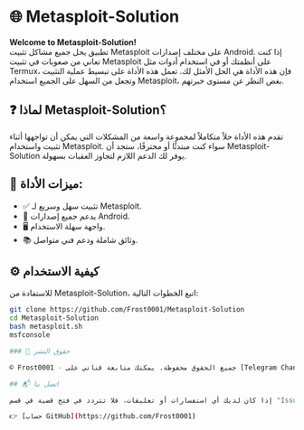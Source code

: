 # 🌐 Metasploit-Solution

**Welcome to Metasploit-Solution!**  
تطبيق يحل جميع مشاكل تثبيت Metasploit على مختلف إصدارات Android.
إذا كنت تعاني من صعوبات في تثبيت Metasploit على أنظمتك أو في استخدام أدوات مثل Termux، فإن هذه الأداة هي الحل الأمثل لك. تعمل هذه الأداة على تبسيط عملية التثبيت وتجعل من السهل على الجميع استخدام Metasploit، بغض النظر عن مستوى خبرتهم.

## ❓ لماذا Metasploit-Solution؟

تقدم هذه الأداة حلاً متكاملاً لمجموعة واسعة من المشكلات التي يمكن أن تواجهها أثناء تثبيت واستخدام Metasploit. سواء كنت مبتدئًا أو محترفًا، ستجد أن Metasploit-Solution يوفر لك الدعم اللازم لتجاوز العقبات بسهولة.

## 🌟 ميزات الأداة:

- ✅ تثبيت سهل وسريع لـ Metasploit.
- 📱 يدعم جميع إصدارات Android.
- 🖥️ واجهة سهلة الاستخدام.
- 📚 وثائق شاملة ودعم فني متواصل.

## ⚙️ كيفية الاستخدام

للاستفادة من Metasploit-Solution، اتبع الخطوات التالية:

```bash
git clone https://github.com/Frost0001/Metasploit-Solution
cd Metasploit-Solution
bash metasploit.sh
msfconsole

### 📜 حقوق النشر

© Frost0001 - جميع الحقوق محفوظة. يمكنك متابعة قناتي على [Telegram Channel](https://t.me/kwulu) وحسابي على [Telegram](https://t.me/frost_0001) للحصول على المزيد من المعلومات والدروس حول البرمجة واستخدام الأدوات المختلفة.

## 📬 اتصل بنا

إذا كان لديك أي استفسارات أو تعليقات، فلا تتردد في فتح قضية في قسم "Issues" على GitHub، وسأكون سعيدًا بمساعدتك!

👉 [حساب GitHub](https://github.com/Frost0001)
